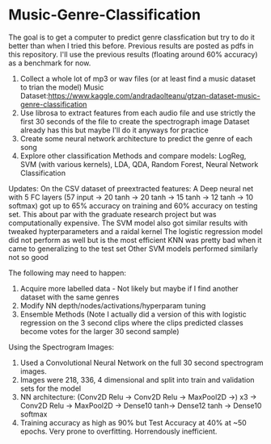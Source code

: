 # Music-Genre-Classification

The goal is to get a computer to predict genre classfication but try to do it better than when I tried this before. Previous results are posted as pdfs in this repository.
I'll use the previous results (floating around 60% accuracy) as a benchmark for now.


1. Collect a whole lot of mp3 or wav files (or at least find a music dataset to trian the model)
  Music Dataset:https://www.kaggle.com/andradaolteanu/gtzan-dataset-music-genre-classification
2. Use librosa to extract features from each audio file and use strictly the first 30 seconds of the file to create the spectrograph image
  Dataset already has this but maybe I'll do it anyways for practice
3. Create some neural network architecture to predict the genre of each song
4. Explore other classification Methods and compare models: LogReg, SVM (with various kernels), LDA, QDA, Random Forest, Neural Network Classification

Updates:
On the CSV dataset of preextracted features:
A Deep neural net with 5 FC layers (57 input -> 20 tanh -> 20 tanh -> 15 tanh -> 12 tanh -> 10 softmax)
got up to 65% accuracy on training and 60% accuracy on testing set. This about par with the graduate research project but was computationally expensive. 
The SVM model also got similar results with tweaked hypterparameters and a raidal kernel
The logistic regression model did not perform as well but is the most efficient
KNN was pretty bad when it came to generalizing to the test set
Other SVM models performed similarly not so good

The following may need to happen:
  1. Acquire more labelled data - Not likely but maybe if I find another dataset with the same genres
  2. Modify NN depth/nodes/activations/hyperparam tuning
  3. Ensemble Methods (Note I actually did a version of this with logistic regression on the 3 second clips where the clips predicted classes become votes for the larger 30 second sample)

Using the Spectrogram Images:
  1. Used a Convolutional Neural Network on the full 30 second spectrogram images.
  2. Images were 218, 336, 4 dimensional and split into train and validation sets for the model
  3. NN architecture: (Conv2D Relu -> Conv2D Relu -> MaxPool2D ->) x3 -> Conv2D Relu -> MaxPool2D -> Dense10 tanh-> Dense12 tanh -> Dense10 softmax
  4. Training accuracy as high as 90% but Test Accuracy at 40% at ~50 epochs. Very prone to overfitting. Horrendously inefficient.
